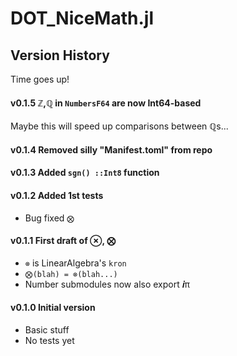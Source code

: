 # DOT_NiceMath.jl


## Version History
Time goes up!

#### **v0.1.5**  ℤ,ℚ in `NumbersF64` are now Int64-based

Maybe this will speed up comparisons between ℚs...

#### **v0.1.4**  Removed silly "Manifest.toml" from repo

#### **v0.1.3**  Added `sgn() ::Int8` function

#### **v0.1.2**  Added 1st tests
* Bug fixed `⨂`

#### **v0.1.1**  First draft of ⊗, ⨂
* `⊗` is LinearAlgebra's `kron`
* `⨂(blah) = ⊗(blah...)`
* Number submodules now also export 𝒊π


#### **v0.1.0** Initial version
* Basic stuff
* No tests yet

